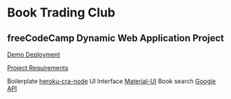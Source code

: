 # Book Trading Club

## freeCodeCamp Dynamic Web Application Project

[Demo Deployment](https://cbc-book2book.herokuapp.com/)

[Project Requirements](https://www.freecodecamp.org/challenges/manage-a-book-trading-club)

Boilerplate [heroku-cra-node](https://github.com/mars/heroku-cra-node)
UI Interface [Material-UI](http://www.material-ui.com/)
Book search [Google API](https://www.googleapis.com/books/v1/volumes?q=google)

